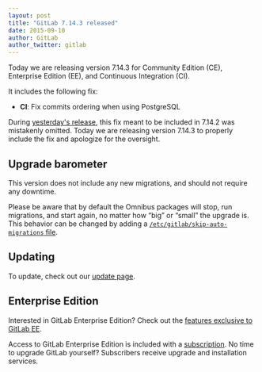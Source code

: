 ```yaml
---
layout: post
title: "GitLab 7.14.3 released"
date: 2015-09-10
author: GitLab
author_twitter: gitlab
---
```


Today we are releasing version 7.14.3 for Community Edition (CE), Enterprise
Edition (EE), and Continuous Integration (CI).

It includes the following fix:

- **CI**: Fix commits ordering when using PostgreSQL

During [yesterday's release], this fix meant to be included in 7.14.2 was
mistakenly omitted. Today we are releasing version 7.14.3 to properly include
the fix and apologize for the oversight.

<!-- more -->

## Upgrade barometer

This version does not include any new migrations, and should not require any
downtime.

Please be aware that by default the Omnibus packages will stop, run migrations,
and start again, no matter how “big” or “small” the upgrade is. This behavior
can be changed by adding a [`/etc/gitlab/skip-auto-migrations`
file](http://doc.gitlab.com/omnibus/update/README.html).

## Updating

To update, check out our [update page](https://about.gitlab.com/update).

## Enterprise Edition

Interested in GitLab Enterprise Edition?
Check out the [features exclusive to GitLab EE](http://about.gitlab.com/features/#enterprise).

Access to GitLab Enterprise Edition is included with a [subscription](http://www.gitlab.com/pricing).
No time to upgrade GitLab yourself?
Subscribers receive upgrade and installation services.

[yesterday's release]: /2015/09/09/gitlab-7-dot-14-dot-2-released/
[update guide]: https://gitlab.com/gitlab-org/gitlab-ce/blob/7-14-stable/doc/update/7.13-to-7.14.md
[Update gitlab-shell]: https://gitlab.com/gitlab-org/gitlab-ce/blob/7-14-stable/doc/update/7.13-to-7.14.md#4-update-gitlab-shell
[Install libs, migrations, etc.]: https://gitlab.com/gitlab-org/gitlab-ce/blob/7-14-stable/doc/update/7.13-to-7.14.md#5-install-libs-migrations-etc
